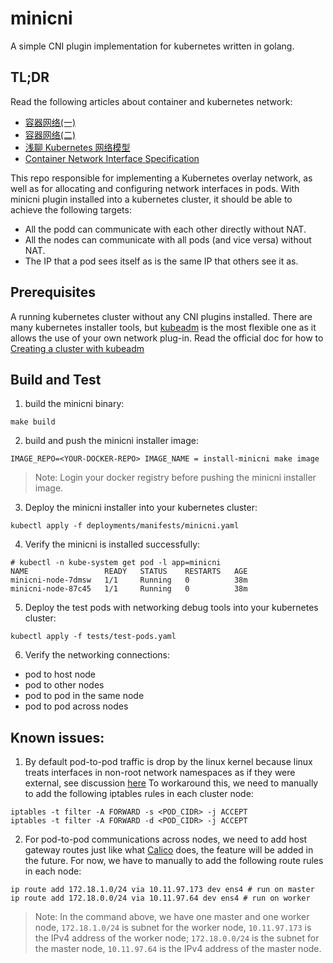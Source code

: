 # minicni

A simple CNI plugin implementation for kubernetes written in golang.

## TL;DR

Read the following articles about container and kubernetes network:

- [容器网络(一)](https://morven.life/posts/networking-4-docker-sigle-host/)
- [容器网络(二)](https://morven.life/posts/networking-5-docker-multi-hosts/)
- [浅聊 Kubernetes 网络模型](https://morven.life/posts/networking-6-k8s-summary/)
- [Container Network Interface Specification](https://github.com/containernetworking/cni/blob/master/SPEC.md)

This repo responsible for implementing a Kubernetes overlay network, as well as for allocating and configuring network interfaces in pods. With minicni plugin installed into a kubernetes cluster, it should be able to achieve the following targets:

- All the podd can communicate with each other directly without NAT.
- All the nodes can communicate with all pods (and vice versa) without NAT.
- The IP that a pod sees itself as is the same IP that others see it as.

## Prerequisites

A running kubernetes cluster without any CNI plugins installed. There are many kubernetes installer tools, but [kubeadm](https://kubernetes.io/docs/reference/setup-tools/kubeadm/) is the most flexible one as it allows the use of your own network plug-in. Read the official doc for how to [Creating a cluster with kubeadm](https://kubernetes.io/docs/setup/production-environment/tools/kubeadm/create-cluster-kubeadm/)

## Build and Test

1. build the minicni binary:

```
make build
```

2. build and push the minicni installer image:

```
IMAGE_REPO=<YOUR-DOCKER-REPO> IMAGE_NAME = install-minicni make image
```

> Note: Login your docker registry before pushing the minicni installer image.

3. Deploy the minicni installer into your kubernetes cluster:

```
kubectl apply -f deployments/manifests/minicni.yaml
```

4. Verify the minicni is installed successfully:

```
# kubectl -n kube-system get pod -l app=minicni
NAME                 READY   STATUS    RESTARTS   AGE
minicni-node-7dmsw   1/1     Running   0          38m
minicni-node-87c45   1/1     Running   0          38m
```

5. Deploy the test pods with networking debug tools into your kubernetes cluster:

```
kubectl apply -f tests/test-pods.yaml
```

6. Verify the networking connections:

- pod to host node
- pod to other nodes
- pod to pod in the same node
- pod to pod across nodes

## Known issues:

1. By default pod-to-pod traffic is drop by the linux kernel because linux treats interfaces in non-root network namespaces as if they were external, see discussion [here](https://serverfault.com/questions/162366/iptables-bridge-and-forward-chain) To workaround this, we need to manually to add the following iptables rules in each cluster node:

```
iptables -t filter -A FORWARD -s <POD_CIDR> -j ACCEPT
iptables -t filter -A FORWARD -d <POD_CIDR> -j ACCEPT
```

2. For pod-to-pod communications across nodes, we need to add host gateway routes just like what [Calico](https://docs.projectcalico.org/networking/openstack/host-routes) does, the feature will be added in the future. For now, we have to manually to add the following route rules in each node:

```
ip route add 172.18.1.0/24 via 10.11.97.173 dev ens4 # run on master 
ip route add 172.18.0.0/24 via 10.11.97.64 dev ens4 # run on worker
```

> Note: In the command above, we have one master and one worker node, `172.18.1.0/24` is subnet for the worker node, `10.11.97.173` is the IPv4 address of the worker node; `172.18.0.0/24` is the subnet for the master node, `10.11.97.64` is the IPv4 address of the master node.

